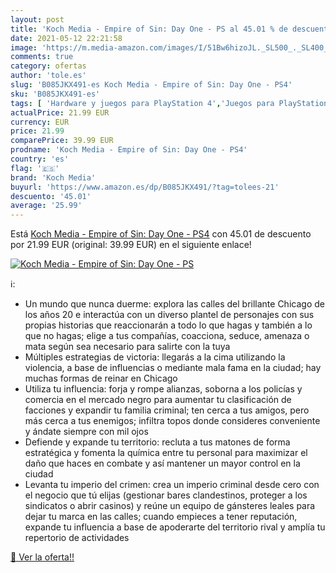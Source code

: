 ```yaml
---
layout: post
title: 'Koch Media - Empire of Sin: Day One - PS al 45.01 % de descuento'
date: 2021-05-12 22:21:58
image: 'https://m.media-amazon.com/images/I/51Bw6hizoJL._SL500_._SL400_.jpg'
comments: true
category: ofertas
author: 'tole.es'
slug: 'B085JKX491-es Koch Media - Empire of Sin: Day One - PS4'
sku: 'B085JKX491-es'
tags: [ 'Hardware y juegos para PlayStation 4','Juegos para PlayStation 4','Videojuegos','koch media','ps4', ]
actualPrice: 21.99 EUR
currency: EUR
price: 21.99
comparePrice: 39.99 EUR
prodname: 'Koch Media - Empire of Sin: Day One - PS4'
country: 'es'
flag: '🇪🇸'
brand: 'Koch Media'
buyurl: 'https://www.amazon.es/dp/B085JKX491/?tag=tolees-21'
descuento: '45.01'
average: '25.99'
---
```


Está [Koch Media - Empire of Sin: Day One - PS4](https://www.amazon.es/dp/B085JKX491/?tag=tolees-21) con 45.01 de descuento por 21.99 EUR (original: 39.99 EUR) en el siguiente enlace!

[![Koch Media - Empire of Sin: Day One - PS](https://m.media-amazon.com/images/I/51Bw6hizoJL._SL500_._SL400_.jpg)](https://www.amazon.es/dp/B085JKX491/?tag=tolees-21)

ℹ️:

- Un mundo que nunca duerme: explora las calles del brillante Chicago de los años 20 e interactúa con un diverso plantel de personajes con sus propias historias que reaccionarán a todo lo que hagas y también a lo que no hagas; elige a tus compañías, coacciona, seduce, amenaza o mata según sea necesario para salirte con la tuya
- Múltiples estrategias de victoria: llegarás a la cima utilizando la violencia, a base de influencias o mediante mala fama en la ciudad; hay muchas formas de reinar en Chicago
- Utiliza tu influencia: forja y rompe alianzas, soborna a los policías y comercia en el mercado negro para aumentar tu clasificación de facciones y expandir tu familia criminal; ten cerca a tus amigos, pero más cerca a tus enemigos; infiltra topos donde consideres conveniente y ándate siempre con mil ojos
- Defiende y expande tu territorio: recluta a tus matones de forma estratégica y fomenta la química entre tu personal para maximizar el daño que haces en combate y así mantener un mayor control en la ciudad
- Levanta tu imperio del crimen: crea un imperio criminal desde cero con el negocio que tú elijas (gestionar bares clandestinos, proteger a los sindicatos o abrir casinos) y reúne un equipo de gánsteres leales para dejar tu marca en las calles; cuando empieces a tener reputación, expande tu influencia a base de apoderarte del territorio rival y amplía tu repertorio de actividades

[🛒 Ver la oferta!!](https://www.amazon.es/dp/B085JKX491/?tag=tolees-21)
